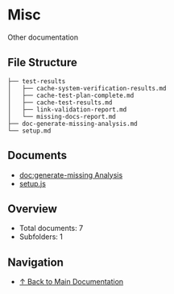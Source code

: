 # Misc

Other documentation

## File Structure

```
├── test-results
│   ├── cache-system-verification-results.md
│   ├── cache-test-plan-complete.md
│   ├── cache-test-results.md
│   ├── link-validation-report.md
│   └── missing-docs-report.md
├── doc-generate-missing-analysis.md
└── setup.md
```

## Documents

- [doc:generate-missing Analysis](./doc-generate-missing-analysis.md)
- [setup.js](./setup.md)

## Overview

- Total documents: 7
- Subfolders: 1

## Navigation

- [↑ Back to Main Documentation](../)
